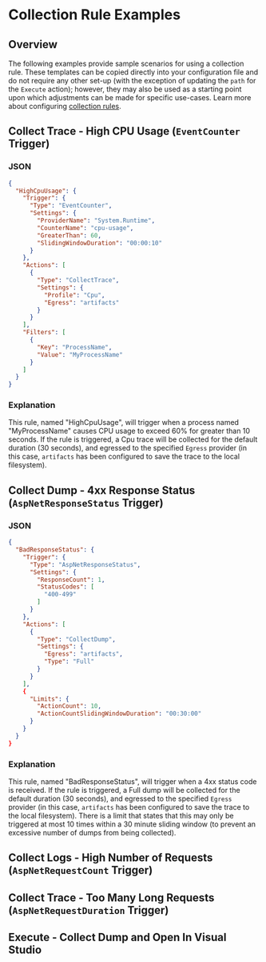 # Collection Rule Examples

## Overview

The following examples provide sample scenarios for using a collection rule. These templates can be copied directly into your configuration file and do not require any other set-up (with the exception of updating the `path` for the `Execute` action); however, they may also be used as a starting point upon which adjustments can be made for specific use-cases. Learn more about configuring [collection rules](collectionrules.md).

## Collect Trace - High CPU Usage (`EventCounter` Trigger)

### JSON

```json
{
  "HighCpuUsage": {
    "Trigger": {
      "Type": "EventCounter",
      "Settings": {
        "ProviderName": "System.Runtime",
        "CounterName": "cpu-usage",
        "GreaterThan": 60,
        "SlidingWindowDuration": "00:00:10"
      }
    },
    "Actions": [
      {
        "Type": "CollectTrace",
        "Settings": {
          "Profile": "Cpu",
          "Egress": "artifacts"
        }
      }
    ],
    "Filters": [
      {
        "Key": "ProcessName",
        "Value": "MyProcessName"
      }
    ]
  }
}
```

### Explanation

This rule, named "HighCpuUsage", will trigger when a process named "MyProcessName" causes CPU usage to exceed 60% for greater than 10 seconds. If the rule is triggered, a Cpu trace will be collected for the default duration (30 seconds), and egressed to the specified `Egress` provider (in this case, `artifacts` has been configured to save the trace to the local filesystem).

## Collect Dump - 4xx Response Status (`AspNetResponseStatus` Trigger)

### JSON

```json
{
  "BadResponseStatus": {
    "Trigger": {
      "Type": "AspNetResponseStatus",
      "Settings": {
        "ResponseCount": 1,
        "StatusCodes": [
          "400-499"
        ]
      }
    },
    "Actions": [
      {
        "Type": "CollectDump",
        "Settings": {
          "Egress": "artifacts",
          "Type": "Full"
        }
      }
    ],
    {
      "Limits": {
        "ActionCount": 10,
        "ActionCountSlidingWindowDuration": "00:30:00"
      }
    }
  }
}
```

### Explanation

This rule, named "BadResponseStatus", will trigger when a 4xx status code is received. If the rule is triggered, a Full dump will be collected for the default duration (30 seconds), and egressed to the specified `Egress` provider (in this case, `artifacts` has been configured to save the trace to the local filesystem). There is a limit that states that this may only be triggered at most 10 times within a 30 minute sliding window (to prevent an excessive number of dumps from being collected).

## Collect Logs - High Number of Requests (`AspNetRequestCount` Trigger)

## Collect Trace - Too Many Long Requests (`AspNetRequestDuration` Trigger)

## Execute - Collect Dump and Open In Visual Studio

